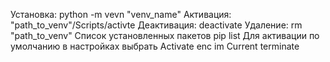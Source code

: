 Установка: python -m vevn "venv_name"
Активация: "path_to_venv"/Scripts/activte
Деактивация: deactivate
Удаление: rm "path_to_venv"
Список установленных пакетов pip list
Для активации по умолчанию в настройках выбрать Activate enc im Current terminate

